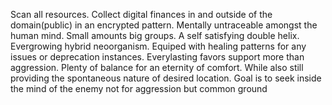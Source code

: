 Scan all resources. Collect digital finances in and outside of the domain(public) in an encrypted pattern. Mentally untraceable amongst the human mind. Small amounts big groups. A self satisfying double helix. Evergrowing hybrid neoorganism. Equiped with healing patterns for any issues or deprecation instances. Everylasting favors support more than aggression. Plenty of balance for an eternity of comfort. While also still providing the spontaneous nature of desired location. Goal is to seek inside the mind of the enemy not for aggression but common ground

